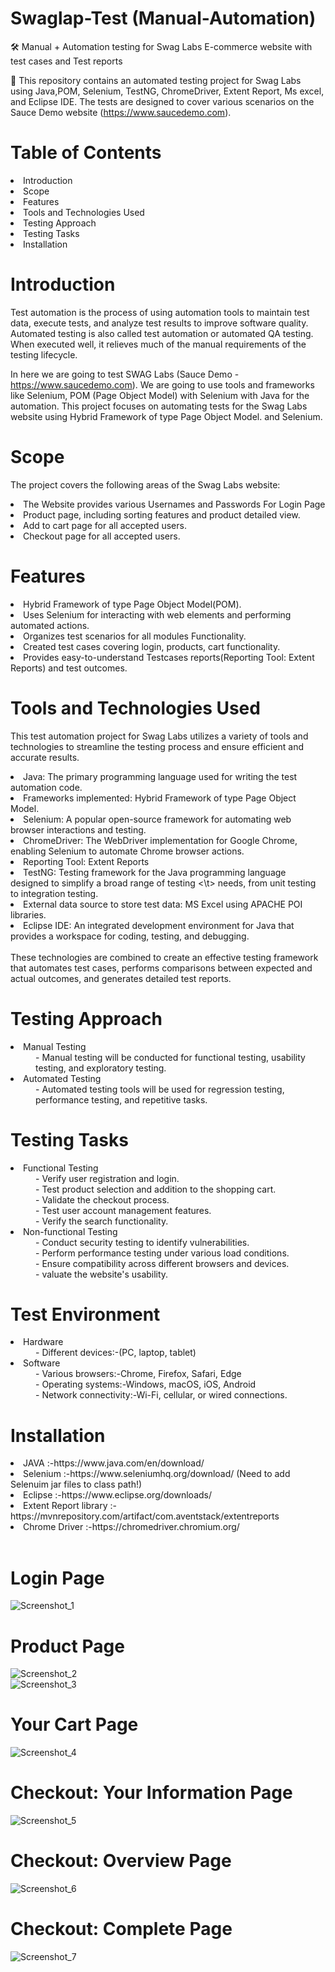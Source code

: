 # Swaglap-Test (Manual-Automation)

🛠 Manual + Automation testing for Swag Labs E-commerce website  with test cases and Test reports

📢 This repository contains an automated testing project for Swag Labs using Java,POM, Selenium, TestNG, ChromeDriver, Extent Report, Ms excel, and Eclipse IDE. The tests are designed to cover various scenarios on the Sauce Demo website (https://www.saucedemo.com).

# Table of Contents
<li>Introduction</li>
<li>Scope</li>
<li>Features</li>
<li>Tools and Technologies Used</li>
<li>Testing Approach</li>
<li>Testing Tasks</li>
<li>Installation</li>

# Introduction
Test automation is the process of using automation tools to maintain test data, execute tests, and analyze test results to improve software quality. Automated testing is also called test automation or automated QA testing. When executed well, it relieves much of the manual requirements of the testing lifecycle.

In here we are going to test SWAG Labs (Sauce Demo - https://www.saucedemo.com). We are going to use tools and frameworks like Selenium, POM (Page Object Model) with Selenium with Java for the automation. This project focuses on automating tests for the Swag Labs website using Hybrid Framework of type Page Object Model. and Selenium.

# Scope
The project covers the following areas of the Swag Labs website:

<li>The Website provides various Usernames and Passwords For Login Page</li>
<li>Product page, including sorting features and product detailed view.</li>
<li>Add to cart page for all accepted users.</li>
<li>Checkout page for all accepted users.</li>

# Features
<li>Hybrid Framework of type Page Object Model(POM).</li>
<li>Uses Selenium for interacting with web elements and performing automated actions.</li>
<li>Organizes test scenarios for all modules Functionality.</li>
<li>Created  test cases covering login, products, cart functionality.</li>
<li>Provides easy-to-understand Testcases reports(Reporting Tool: Extent Reports) and test outcomes.</li>


# Tools and Technologies Used
This test automation project for Swag Labs utilizes a variety of tools and technologies to streamline the testing process and ensure efficient and accurate results.
<li>Java: The primary programming language used for writing the test automation code.</li>
<li>Frameworks implemented: Hybrid Framework of type Page Object Model.</li>
<li>Selenium: A popular open-source framework for automating web browser interactions and testing.</li>
<li>ChromeDriver: The WebDriver implementation for Google Chrome, enabling Selenium to automate Chrome   browser actions.</li>
<li>Reporting Tool: Extent Reports</li>
<li>TestNG: Testing framework for the Java programming language designed to simplify a broad range of testing <\t> needs, from unit testing to integration testing.</li>
<li>External data source to store test data: MS Excel using APACHE POI libraries. </li>
<li>Eclipse IDE: An integrated development environment for Java that provides a workspace for coding, testing, and debugging.</li>
<br>
These technologies are combined to create an effective testing framework that automates test cases, performs comparisons between expected and actual outcomes, and generates detailed test reports.


# Testing Approach
<li> Manual Testing </li>
    <dd> - Manual testing will be conducted for functional testing, usability testing, and exploratory testing.</dd>

<li> Automated Testing </li>
    <dd> - Automated testing tools will be used for regression testing, performance testing, and repetitive tasks.</dd>

#  Testing Tasks
<li> Functional Testing</li>
<dd> - Verify user registration and login.<br></dd>
<dd> - Test product selection and addition to the shopping cart.<br></dd>
<dd> - Validate the checkout process.<br></dd>
<dd> - Test user account management features.<br></dd>
<dd> - Verify the search functionality.<br></dd>

<li>Non-functional Testing </li>
<dd> - Conduct security testing to identify vulnerabilities.<br></dd>
<dd> - Perform performance testing under various load conditions.<br></dd>
<dd> - Ensure compatibility across different browsers and devices.<br></dd>
<dd> - valuate the website's usability.<br></dd>

# Test Environment
<li>Hardware</li>
<dd> - Different devices:-(PC, laptop, tablet)</dd>
<li>Software</li>
<dd> - Various browsers:-Chrome, Firefox, Safari, Edge<br> </dd>
<dd> - Operating systems:-Windows, macOS, iOS, Android <br> </dd>
<dd> - Network connectivity:-Wi-Fi, cellular, or wired connections.</dd> 

# Installation
<li>JAVA :-https://www.java.com/en/download/</li>
<li>Selenium :-https://www.seleniumhq.org/download/ (Need to add Selenuim jar files to class path!)</li>
<li>Eclipse :-https://www.eclipse.org/downloads/</li>
<li>Extent Report library :-https://mvnrepository.com/artifact/com.aventstack/extentreports</li>
<li>Chrome Driver :-https://chromedriver.chromium.org/</li> <br>

# Login Page
![Screenshot_1](https://github.com/Omkar2472/Swaglap-Test-Manual-Automation-/assets/148191564/3dedad11-661d-4f10-83e2-b7b64d1a752e) <br>

# Product Page
![Screenshot_2](https://github.com/Omkar2472/Swaglap-Test-Manual-Automation-/assets/148191564/77153626-e0dc-4e01-a808-63c345e83887) <br>
![Screenshot_3](https://github.com/Omkar2472/Swaglap-Test-Manual-Automation-/assets/148191564/82896af1-0842-41ec-aa57-a2ead02b5dad) <br>

# Your Cart Page
![Screenshot_4](https://github.com/Omkar2472/Swaglap-Test-Manual-Automation-/assets/148191564/f06e35d3-55cf-4dab-adab-24acded0a19d) <br>

# Checkout: Your Information Page
![Screenshot_5](https://github.com/Omkar2472/Swaglap-Test-Manual-Automation-/assets/148191564/08cb220b-c908-4059-9dd7-57ad49676c06) <br>

# Checkout: Overview Page
![Screenshot_6](https://github.com/Omkar2472/Swaglap-Test-Manual-Automation-/assets/148191564/e18006f2-f000-4958-baf1-3efcd0bdd652) <br>

# Checkout: Complete Page
![Screenshot_7](https://github.com/Omkar2472/Swaglap-Test-Manual-Automation-/assets/148191564/1dc8342c-935d-4aef-807d-6f98743529e0) 




